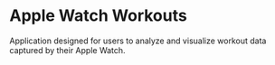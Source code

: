 # Apple Watch Workouts
Application designed for users to analyze and visualize workout data captured by their Apple Watch.
